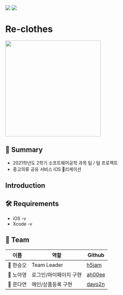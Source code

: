 <img src="https://img.shields.io/badge/platform-iOS-blue"/> <img src="https://img.shields.io/badge/language-Swift-brightgreen"/>

# Re-clothes

<img width=300, height=300, src="https://user-images.githubusercontent.com/68725978/139403777-629c21e3-f951-42e4-aaf1-126eba46ff60.png"/>

## 📌 Summary
- 2021학년도 2학기 소프트웨어공학 과목 팀 / 텀 프로젝트
- 중고의류 공유 서비스 iOS 리케이션

## Introduction

## 🛠 Requirements
- iOS -v
- Xcode -v

## 🍯 Team
|이름|역할|Github|
|---|---|---|
|🐝 한승오| Team Leader |[h5jam](https://github.com/h5jam)|
|🐝 노아영| 로그인/마이페이지 구현 | [ah00ee](https://github.com/ah00ee)|
|🐝 문다연| 메인/상품등록 구현 | [dayo2n](https://github.com/dayo2n)|
